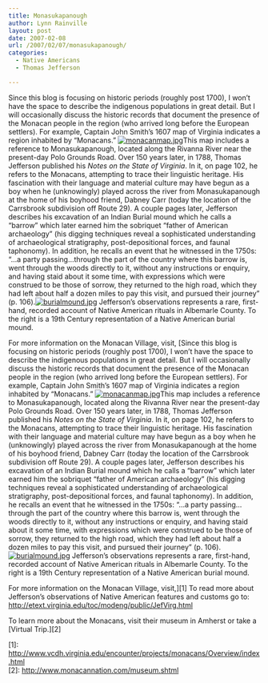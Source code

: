 ```yaml
---
title: Monasukapanough
author: Lynn Rainville
layout: post
date: 2007-02-08
url: /2007/02/07/monasukapanough/
categories:
  - Native Americans
  - Thomas Jefferson

---
```

Since this blog is focusing on historic periods (roughly post 1700), I won&#8217;t have the space to describe the indigenous populations in great detail. But I will occasionally discuss the historic records that document the presence of the Monacan people in the region (who arrived long before the European settlers). For example, Captain John Smith&#8217;s 1607 map of Virginia indicates a region inhabited by &#8220;Monacans.&#8221; <a href='http://www.locohistory.org/blog/2007/02/07/monasukapanough/monacanmapjpg/' rel='attachment wp-att-13' title='monacanmap.jpg'><img src='http://www.locohistory.org/blog/wp-content/uploads/2007/02/monacanmap.thumbnail.jpg' alt='monacanmap.jpg' /></a>This map includes a reference to Monasukapanough, located along the Rivanna River near the present-day Polo Grounds Road. Over 150 years later, in 1788, Thomas Jefferson published his _Notes on the State of Virginia_. In it, on page 102, he refers to the Monacans, attempting to trace their linguistic heritage. His fascination with their language and material culture may have begun as a boy when he (unknowingly) played across the river from Monasukapanough at the home of his boyhood friend, Dabney Carr (today the location of the Carrsbrook subdivision off Route 29). A couple pages later, Jefferson describes his excavation of an Indian Burial mound which he calls a &#8220;barrow&#8221; which later earned him the sobriquet &#8220;father of American archaeology&#8221; (his digging techniques reveal a sophisticated understanding of archaeological stratigraphy, post-depositional forces, and faunal taphonomy). In addition, he recalls an event that he witnessed in the 1750s: &#8220;&#8230;a party passing&#8230;through the part of the country where this barrow is, went through the woods directly to it, without any instructions or enquiry, and having staid about it some time, with expressions which were construed to be those of sorrow, they returned to the high road, which they had left about half a dozen miles to pay this visit, and pursued their journey&#8221; (p. 106).<a href='http://www.locohistory.org/blog/2007/02/07/monasukapanough/burialmoundjpg/' rel='attachment wp-att-14' title='burialmound.jpg'><img src='http://www.locohistory.org/blog/wp-content/uploads/2007/02/burialmound.thumbnail.jpg' alt='burialmound.jpg' /></a> Jefferson&#8217;s observations represents a rare, first-hand, recorded account of Native American rituals in Albemarle County. To the right is a 19th Century representation of a Native American burial mound.
  
For more information on the Monacan Village, visit, [Since this blog is focusing on historic periods (roughly post 1700), I won&#8217;t have the space to describe the indigenous populations in great detail. But I will occasionally discuss the historic records that document the presence of the Monacan people in the region (who arrived long before the European settlers). For example, Captain John Smith&#8217;s 1607 map of Virginia indicates a region inhabited by &#8220;Monacans.&#8221; <a href='http://www.locohistory.org/blog/2007/02/07/monasukapanough/monacanmapjpg/' rel='attachment wp-att-13' title='monacanmap.jpg'><img src='http://www.locohistory.org/blog/wp-content/uploads/2007/02/monacanmap.thumbnail.jpg' alt='monacanmap.jpg' /></a>This map includes a reference to Monasukapanough, located along the Rivanna River near the present-day Polo Grounds Road. Over 150 years later, in 1788, Thomas Jefferson published his _Notes on the State of Virginia_. In it, on page 102, he refers to the Monacans, attempting to trace their linguistic heritage. His fascination with their language and material culture may have begun as a boy when he (unknowingly) played across the river from Monasukapanough at the home of his boyhood friend, Dabney Carr (today the location of the Carrsbrook subdivision off Route 29). A couple pages later, Jefferson describes his excavation of an Indian Burial mound which he calls a &#8220;barrow&#8221; which later earned him the sobriquet &#8220;father of American archaeology&#8221; (his digging techniques reveal a sophisticated understanding of archaeological stratigraphy, post-depositional forces, and faunal taphonomy). In addition, he recalls an event that he witnessed in the 1750s: &#8220;&#8230;a party passing&#8230;through the part of the country where this barrow is, went through the woods directly to it, without any instructions or enquiry, and having staid about it some time, with expressions which were construed to be those of sorrow, they returned to the high road, which they had left about half a dozen miles to pay this visit, and pursued their journey&#8221; (p. 106).<a href='http://www.locohistory.org/blog/2007/02/07/monasukapanough/burialmoundjpg/' rel='attachment wp-att-14' title='burialmound.jpg'><img src='http://www.locohistory.org/blog/wp-content/uploads/2007/02/burialmound.thumbnail.jpg' alt='burialmound.jpg' /></a> Jefferson&#8217;s observations represents a rare, first-hand, recorded account of Native American rituals in Albemarle County. To the right is a 19th Century representation of a Native American burial mound.
  
For more information on the Monacan Village, visit,][1] To read more about Jefferson&#8217;s observations of Native American features and customs go to: <http://etext.virginia.edu/toc/modeng/public/JefVirg.html>
  
To learn more about the Monacans, visit their museum in Amherst or take a [Virtual Trip.][2]

 [1]: http://www.vcdh.virginia.edu/encounter/projects/monacans/Overview/index.html<br />
 [2]: http://www.monacannation.com/museum.shtml
